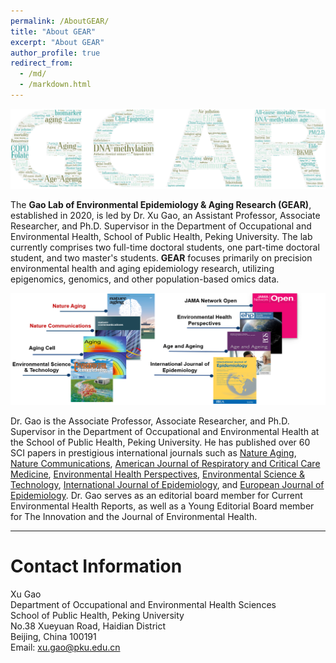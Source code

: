 ```yaml
---
permalink: /AboutGEAR/
title: "About GEAR"
excerpt: "About GEAR"
author_profile: true
redirect_from: 
  - /md/
  - /markdown.html
---
```



![](GEARcloud.png)



The **Gao Lab of Environmental Epidemiology & Aging Research (GEAR)**, established in 2020, is led by Dr. Xu Gao, an Assistant Professor, Associate Researcher, and Ph.D. Supervisor in the Department of Occupational and Environmental Health, School of Public Health, Peking University. The lab currently comprises two full-time doctoral students, one part-time doctoral student, and two master's students. **GEAR** focuses primarily on precision environmental health and aging epidemiology research, utilizing epigenomics, genomics, and other population-based omics data.


![](xugaopaper.png)

Dr. Gao is the Associate Professor, Associate Researcher, and Ph.D. Supervisor in the Department of Occupational and Environmental Health at the School of Public Health, Peking University. He has published over 60 SCI papers in prestigious international journals such as [Nature Aging](https://www.nature.com/articles/s43587-021-00060-4), [Nature Communications](https://www.nature.com/articles/s41467-023-38013-7), [American Journal of Respiratory and Critical Care Medicine](https://www.atsjournals.org/doi/10.1164/rccm.201905-1003LE?url_ver=Z39.88-2003&rfr_id=ori:rid:crossref.org&rfr_dat=cr_pub%20%200pubmed), [Environmental Health Perspectives](https://ehp.niehs.nih.gov/doi/10.1289/EHP10391?url_ver=Z39.88-2003&rfr_id=ori:rid:crossref.org&rfr_dat=cr_pub%20%200pubmed), [Environmental Science & Technology](https://pubs.acs.org/doi/10.1021/acs.est.2c05534), [International Journal of Epidemiology](https://www.ncbi.nlm.nih.gov/pmc/articles/PMC6929530/), and [European Journal of Epidemiology](https://link.springer.com/article/10.1007/s10654-019-00493-7). Dr. Gao serves as an editorial board member for Current Environmental Health Reports, as well as a Young Editorial Board member for The Innovation and the Journal of Environmental Health.

---

Contact Information
=====
Xu Gao \
Department of Occupational and Environmental Health Sciences \
School of Public Health, Peking University \
No.38 Xueyuan Road, Haidian District \
Beijing, China 100191\
Email: <xu.gao@pku.edu.cn>